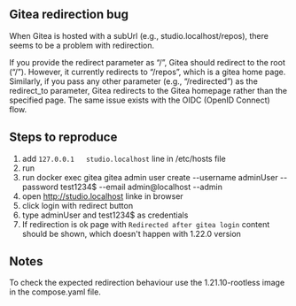 ## Gitea redirection bug

When Gitea is hosted with a subUrl (e.g., studio.localhost/repos), there seems to be a problem with redirection. 

If you provide the redirect parameter as “/”, Gitea should redirect to the root (“/”). However, it currently redirects to “/repos”, which is a gitea home page. Similarly, if you pass any other parameter (e.g., “/redirected”) as the redirect_to parameter, Gitea redirects to the Gitea homepage rather than the specified page.
The same issue exists with the OIDC (OpenID Connect) flow.


## Steps to reproduce
1. add `127.0.0.1   studio.localhost` line in /etc/hosts file
2. run  
3. run docker exec gitea gitea admin user create --username adminUser --password test1234$ --email admin@localhost --admin
4. open http://studio.localhost linke in browser
5. click login with redirect button
6. type adminUser and test1234$ as credentials
7. If redirection is ok page with `Redirected after gitea login` content should be shown, which doesn't happen with 1.22.0 version

## Notes 

To check the expected redirection behaviour use the 1.21.10-rootless image in the compose.yaml file.